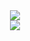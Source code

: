 <div align="center"> <img src="https://metrics.lecoq.io/kwxos?template=classic&config.timezone=Asia%2FShanghai"> </div>
<div align="center"> <img src="https://github-readme-stats.vercel.app/api/top-langs/?username=kwxos&hide_title=true&hide_border=true&layout=compact&langs_count=6&text_color=000&icon_color=fff&bg_color=0,52fa5a,4dfcff,c64dff&theme=graywhite" /> </div>

